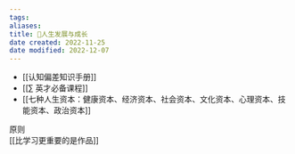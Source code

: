```yaml
---
tags: 
aliases: 
title: 🌈人生发展与成长
date created: 2022-11-25
date modified: 2022-12-07
---
```


- [[认知偏差知识手册]]  
- [[∑ 英才必备课程]]  
- [[七种人生资本：健康资本、经济资本、社会资本、文化资本、心理资本、技能资本、政治资本]]  

原则  
[[比学习更重要的是作品]]
